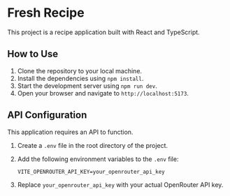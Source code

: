 # Fresh Recipe

This project is a recipe application built with React and TypeScript.

## How to Use

1. Clone the repository to your local machine.
2. Install the dependencies using `npm install`.
3. Start the development server using `npm run dev`.
4. Open your browser and navigate to `http://localhost:5173`.

## API Configuration

This application requires an API to function.

1. Create a `.env` file in the root directory of the project.
2. Add the following environment variables to the `.env` file:

    ```
    VITE_OPENROUTER_API_KEY=your_openrouter_api_key
    ```

3. Replace `your_openrouter_api_key` with your actual OpenRouter API key.
